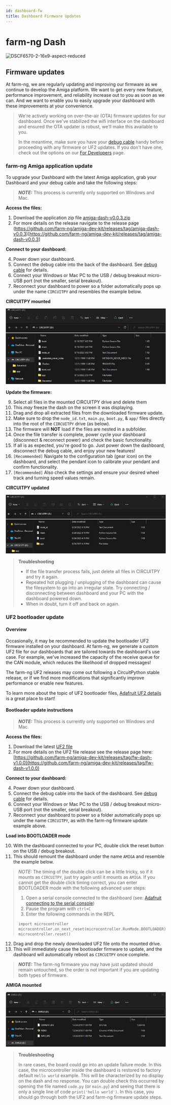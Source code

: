 ```yaml
---
id: dashboard-fw
title: Dashboard Firmware Updates
---
```


# farm-ng Dash

![DSCF6570-2-16x9-aspect-reduced](https://user-images.githubusercontent.com/11846963/186734463-aa149b3a-7510-4d5a-99ea-f9a8a96775d2.jpg)


## Firmware updates

At farm-ng, we are regularly updating and improving our firmware as we continue to develop the Amiga platform.
We want to get every new feature, performance improvement, and reliability increase out to you as soon as we can.
And we want to enable you to easily upgrade your dashboard with these improvements at your convenience.


> We're actively working on over-the-air (OTA) firmware updates for our dashboard.
> Once we've stabilized the wifi interface on the dashboard and ensured the
> OTA updater is robust, we'll make this available to you.
>
> In the meantime, make sure you have your [debug cable](./../debug_cable/) handy before proceeding with any firmware or UF2 updates.
> If you don't have one, check out the options on our [For Developers](https://farm-ng.com/pages/for-developers) page.



### farm-ng Amiga application update

To upgrade your Dashboard with the latest Amiga application, grab your Dashboard and your debug cable and take the following steps:

> **_NOTE:_** This process is currently only supported on Windows and Mac.

**Access the files:**

1. Download the application zip file [amiga-dash-v0.0.3.zip](https://github.com/farm-ng/amiga-dev-kit/releases/download/amiga-dash-v0.0.3/amiga-dash-v0.0.3.zip)
2. For more details on the release navigate to the release page (https://github.com/farm-ng/amiga-dev-kit/releases/tag/amiga-dash-v0.0.3)[https://github.com/farm-ng/amiga-dev-kit/releases/tag/amiga-dash-v0.0.3]

**Connect to your dashboard:**

4. Power down your dashboard.
5. Connect the debug cable into the back of the dashboard. See [debug cable](./../debug_cable/) for details.
7. Connect your Windows or Mac PC to the USB / debug breakout micro-USB port (not the smaller, serial breakout).
8. Reconnect your dashboard to power so a folder automatically pops up under the name `CIRCUITPY` and resembles the example below.

**CIRCUITPY mounted**

![CIRCUITPY](./assets/CIRCUITPY_mounted_windows.png)

**Update the firmware:**

9.  Select all files in the mounted CIRCUITPY drive and delete them
10. This *may* freeze the dash on the screen it was displaying.
11. Drag and drop all extracted files from the downloaded firmware update.
12. Make sure to drop the `node_id.txt`, `main.py`, `boot.py`, & `app/` files directly into the root of the `CIRCUITPY` drive (as below).
13. The firmware will **NOT** load if the files are nested in a subfolder.
14. Once the file transfer is complete, power cycle your dashboard (disconnect & reconnect power) and check the basic functionality.
15. If all is as expected, you're good to go. Just power down the dashboard, disconnect the debug cable, and enjoy your new features!
16. `[Recommended]` Navigate to the configuration tab (gear icon) on the dashboard, and select the pendant icon to calibrate your pendant and confirm functionality.
17. `[Recommended]` Also check the settings and ensure your desired wheel track and turning speed values remain.

**CIRCUITPY updated**

![CIRCUITPY updated](./assets/CIRCUITPY_updated_windows.png)

> **Troubleshooting**
> - If the file transfer process fails, just delete all files in CIRCUITPY and try it again.
> - Repeated hot plugging / unplugging of the dashboard can cause the filesystem to go into an irregular state. Try connecting / disconnecting between dashboard and your PC with the dashboard powered down.
> - When in doubt, turn it off and back on again.


### UF2 bootloader update

#### Overview

Occasionally, it may be recommended to update the bootloader UF2 firmware installed on your dashboard.
At farm-ng, we generate a custom UF2 file for our dashboards that are tailored towards the dashboard's use case.
For example, we've increased the capacity of the receive queue for the CAN module,
which reduces the likelihood of dropped messages!

The farm-ng UF2 releases may come out following a CircuitPython stable release,
or if we find more modifications that significantly improve performance or enable new features.

To learn more about the topic of UF2 bootloader files,
[Adafruit UF2 details](https://learn.adafruit.com/adafruit-feather-m0-express-designed-for-circuit-python-circuitpython/uf2-bootloader-details)
is a great place to start!

#### Bootloader update instructions

> **_NOTE:_** This process is currently only supported on Windows and Mac.

**Access the files:**

1. Download the latest [UF2 file](https://github.com/farm-ng/amiga-dev-kit/releases/download/fw-dash-v1.0.0/fw-dash-v1.0.0.uf2)
2. For more details on the UF2 file release see the release page here: [https://github.com/farm-ng/amiga-dev-kit/releases/tag/fw-dash-v1.0.0](https://github.com/farm-ng/amiga-dev-kit/releases/tag/fw-dash-v1.0.0)

**Connect to your dashboard:**

4. Power down your dashboard.
5. Connect the debug cable into the back of the dashboard. See [debug cable](./../debug_cable/) for details.
7. Connect your Windows or Mac PC to the USB / debug breakout micro-USB port (not the smaller, serial breakout).
8. Reconnect your dashboard to power so a folder automatically pops up under the name `CIRCUITPY`, as with the farm-ng firmware update example above.

**Load into BOOTLOADER mode**

10. With the dashboard connected to your PC, double click the reset button on the USB / debug breakout.
11. This should remount the dashboard under the name `AMIGA` and resemble the example below.
> *NOTE:* The timing of the double click can be a little tricky, so if it mounts as `CIRCUITPY`, just try again until it mounts as `AMIGA`.
> If you cannot get the double click timing correct, you can enter BOOTLOADER mode with the following advanced user steps:
> 1. Open a serial console connected to the dashboard (see: [Adafruit connecting to the serial console](https://learn.adafruit.com/welcome-to-circuitpython/kattni-connecting-to-the-serial-console))
> 2. Pause the program with `ctrl+C`
> 3. Enter the following commands in the REPL
>```
> import microcontroller
> microcontroller.on_next_reset(microcontroller.RunMode.BOOTLOADER)
> microcontroller.reset()
>```
12. Drag and drop the newly downloaded UF2 file onto the mounted drive.
13. This will immediately cause the bootloader firmware to update, and the dashboard will automatically reboot as `CIRCUITPY` once complete.


> **_NOTE:_** The farm-ng firmware you may have just updated should remain untouched, so the order is not important if you are updating both types of firmware.

**AMIGA mounted**

![AMIGA](./assets/AMIGA_mounted_windows.png)

> **Troubleshooting**
>
> In rare cases, the board could go into an update failure mode.
> In this case, the microcontroller inside the dashboard is restored to factory default `Hello world` example.
> This will be characterized by no display on the dash and no response.
> You can double check this occurred by opening the file named `code.py` (or `main.py`) and seeing that there is only a single line of code `print('hello world')`.
> In this case, you should go through both the UF2 and farm-ng firmware update steps.

